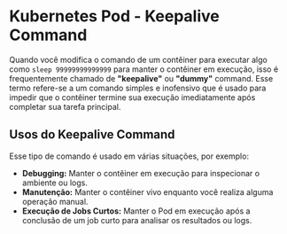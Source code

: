 # Kubernetes Pod - Keepalive Command

Quando você modifica o comando de um contêiner para executar algo como `sleep 99999999999999` para manter o contêiner em execução, isso é frequentemente chamado de **"keepalive"** ou **"dummy"** command. Esse termo refere-se a um comando simples e inofensivo que é usado para impedir que o contêiner termine sua execução imediatamente após completar sua tarefa principal.

## Usos do Keepalive Command

Esse tipo de comando é usado em várias situações, por exemplo:

- **Debugging:** Manter o contêiner em execução para inspecionar o ambiente ou logs.
- **Manutenção:** Manter o contêiner vivo enquanto você realiza alguma operação manual.
- **Execução de Jobs Curtos:** Manter o Pod em execução após a conclusão de um job curto para analisar os resultados ou logs.
